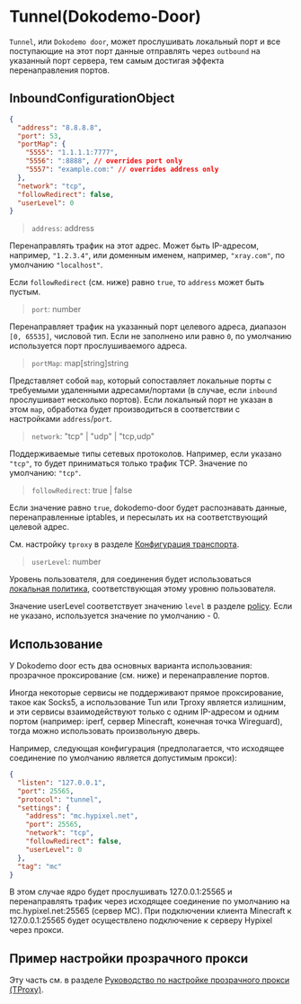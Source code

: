# Tunnel(Dokodemo-Door)

`Tunnel`, или `Dokodemo door`, может прослушивать локальный порт и все поступающие на этот порт данные отправлять через `outbound` на указанный порт сервера, тем самым достигая эффекта перенаправления портов.

## InboundConfigurationObject

```json
{
  "address": "8.8.8.8",
  "port": 53,
  "portMap": {
    "5555": "1.1.1.1:7777",
    "5556": ":8888", // overrides port only
    "5557": "example.com:" // overrides address only
  },
  "network": "tcp",
  "followRedirect": false,
  "userLevel": 0
}
```

> `address`: address

Перенаправлять трафик на этот адрес. Может быть IP-адресом, например, `"1.2.3.4"`, или доменным именем, например, `"xray.com"`, по умолчанию `"localhost"`.

Если `followRedirect` (см. ниже) равно `true`, то `address` может быть пустым.

> `port`: number

Перенаправляет трафик на указанный порт целевого адреса, диапазон `[0, 65535]`, числовой тип. Если не заполнено или равно `0`, по умолчанию используется порт прослушиваемого адреса.

> `portMap`: map[string]string

Представляет собой `map`, который сопоставляет локальные порты с требуемыми удаленными адресами/портами (в случае, если `inbound` прослушивает несколько портов). Если локальный порт не указан в этом `map`, обработка будет производиться в соответствии с настройками `address`/`port`.

> `network`: "tcp" | "udp" | "tcp,udp"

Поддерживаемые типы сетевых протоколов. Например, если указано `"tcp"`, то будет приниматься только трафик TCP. Значение по умолчанию: `"tcp"`.

> `followRedirect`: true | false

Если значение равно `true`, dokodemo-door будет распознавать данные, перенаправленные iptables, и пересылать их на соответствующий целевой адрес.

См. настройку `tproxy` в разделе [Конфигурация транспорта](../transport.md#sockoptobject).

> `userLevel`: number

Уровень пользователя, для соединения будет использоваться [локальная политика](../policy.md#levelpolicyobject), соответствующая этому уровню пользователя.

Значение userLevel соответствует значению `level` в разделе [policy](../policy.md#policyobject). Если не указано, используется значение по умолчанию - 0.

## Использование

У Dokodemo door есть два основных варианта использования: прозрачное проксирование (см. ниже) и перенаправление портов.

Иногда некоторые сервисы не поддерживают прямое проксирование, такое как Socks5, а использование Tun или Tproxy является излишним, и эти сервисы взаимодействуют только с одним IP-адресом и одним портом (например: iperf, сервер Minecraft, конечная точка Wireguard), тогда можно использовать произвольную дверь.

Например, следующая конфигурация (предполагается, что исходящее соединение по умолчанию является допустимым прокси):

```json
{
  "listen": "127.0.0.1",
  "port": 25565,
  "protocol": "tunnel",
  "settings": {
    "address": "mc.hypixel.net",
    "port": 25565,
    "network": "tcp",
    "followRedirect": false,
    "userLevel": 0
  },
  "tag": "mc"
}
```

В этом случае ядро будет прослушивать 127.0.0.1:25565 и перенаправлять трафик через исходящее соединение по умолчанию на mc.hypixel.net:25565 (сервер MC). При подключении клиента Minecraft к 127.0.0.1:25565 будет осуществлено подключение к серверу Hypixel через прокси.

## Пример настройки прозрачного прокси

Эту часть см. в разделе [Руководство по настройке прозрачного прокси (TProxy)](../../document/level-2/tproxy).
